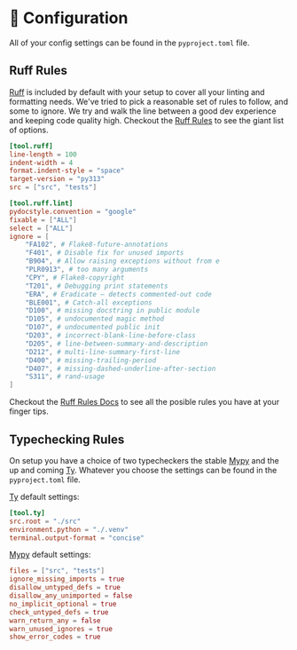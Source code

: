 # 🍧 Configuration

All of your config settings can be found in the `pyproject.toml` file.

## Ruff Rules

[Ruff] is included by default with your setup to cover all your linting and formatting needs. We've tried to pick a reasonable set of rules to follow, and some to ignore. We try and walk the line between a good dev experience and keeping code quality high. Checkout the [Ruff Rules](https://docs.astral.sh/ruff/rules/) to see the giant list of options.

```toml
[tool.ruff]
line-length = 100
indent-width = 4
format.indent-style = "space"
target-version = "py313"
src = ["src", "tests"]

[tool.ruff.lint]
pydocstyle.convention = "google"
fixable = ["ALL"]
select = ["ALL"]
ignore = [
    "FA102", # Flake8-future-annotations
    "F401", # Disable fix for unused imports
    "B904", # Allow raising exceptions without from e
    "PLR0913", # too many arguments
    "CPY", # Flake8-copyright
    "T201", # Debugging print statements
    "ERA", # Eradicate – detects commented-out code
    "BLE001", # Catch-all exceptions
    "D100", # missing docstring in public module
    "D105", # undocumented magic method
    "D107", # undocumented public init
    "D203", # incorrect-blank-line-before-class
    "D205", # line-between-summary-and-description
    "D212", # multi-line-summary-first-line
    "D400", # missing-trailing-period
    "D407", # missing-dashed-underline-after-section
    "S311", # rand-usage
]
```

Checkout the [Ruff Rules Docs] to see all the posible rules you have at your finger tips.

## Typechecking Rules

On setup you have a choice of two typecheckers the stable [Mypy] and the up and coming [Ty]. Whatever you choose the settings can be found in the `pyproject.toml` file.

[Ty] default settings:

```toml
[tool.ty]
src.root = "./src"
environment.python = "./.venv"
terminal.output-format = "concise"
```

[Mypy] default settings:

```toml
files = ["src", "tests"]
ignore_missing_imports = true
disallow_untyped_defs = true
disallow_any_unimported = false
no_implicit_optional = true
check_untyped_defs = true
warn_return_any = false
warn_unused_ignores = true
show_error_codes = true
```

[Mypy]: (https://mypy.readthedocs.io/en/stable/getting_started.html)
[Ty]: (https://github.com/astral-sh/ty)
[Ruff]: (https://astral.sh/ruff)
[Ruff Rules Docs]: (https://docs.astral.sh/ruff/rules/)

